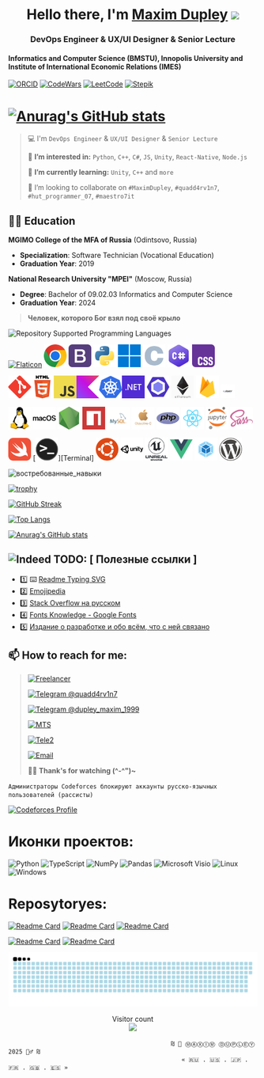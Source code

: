 <h1 align="center">Hello there, I'm <a href="" target="_blank">Maxim Dupley</a>
<img src="https://github.com/blackcater/blackcater/raw/main/images/Hi.gif" height="32"/></h1>
<h3 align="center">DevOps Engineer & UX/UI Designer & Senior Lecture</h3>
<h4>Informatics and Computer Science (BMSTU), Innopolis University and Institute of International Economic Relations (IMES)</h4>

<!-- Пример кода-->
[![ORCID](https://img.shields.io/badge/ORCID-0009--0007--7605--539X-green?logo=orcid&logoColor=white)](https://orcid.org/0009-0007-7605-539X)
[![CodeWars](https://img.shields.io/badge/CodeWars-3%20kyu-11A85F?logo=codewars&logoColor=white)](https://www.codewars.com/users/QuadD4rv1n7)
[![LeetCode](https://img.shields.io/badge/LeetCode-quadd4rv1n7-FFA116?logo=leetcode&logoColor=black)](https://leetcode.com/u/quadd4rv1n7/)
[![Stepik](https://img.shields.io/badge/Stepik-150943726-FF5722?logo=stepik&logoColor=white)](https://stepik.org/users/150943726/teach)

# [![Anurag's GitHub stats](https://github-readme-stats-sigma-five.vercel.app/api?username=QuadDarv1ne)](https://github.com/anuraghazra/github-readme-stats)

> 💻 I'm `DevOps Engineer` & `UX/UI Designer` & `Senior Lecture`
> 
> 👀 **I’m interested in:** `Python`, `C++`, `C#`, `JS`, `Unity`, `React-Native`, `Node.js`
> 
> 🌱 **I’m currently learning:** `Unity`, `C++` and `more`
> 
> 💞️ I’m looking to collaborate on `#MaximDupley`, `#quadd4rv1n7`, `#hut_programmer_07`, `#maestro7it`

## 👨‍🎓 Education

**MGIMO College of the MFA of Russia** (Odintsovo, Russia)  
  - **Specialization**: Software Technician (Vocational Education)
  - **Graduation Year**: 2019

**National Research University "MPEI"** (Moscow, Russia)  
  - **Degree**: Bachelor of 09.02.03 Informatics and Computer Science
  - **Graduation Year**: 2024

> **Человек, которого Бог взял под своё крыло**

<!---
QuadDarv1ne/QuadDarv1ne is a ✨ special ✨ repository because its `README.md` (this file) appears on your GitHub profile.
You can click the Preview link to take a look at your changes.
--->

<img align="" alt="Repository" width="46px" src="https://user-images.githubusercontent.com/51045274/214687375-ed47c2ba-5236-49a7-8363-e32ae447e684.png"> Supported Programming Languages
<!--- [<img align="left" alt="YouTube Channel Subscribers" src="https://img.shields.io/youtube/channel/subscribers/...?style=social">][youtube] --->
[<img align="justify" alt="Flaticon" width="46px" src="https://cdn-icons-png.flaticon.com/512/6133/6133432.png">][flaticon]
[<img align="justify" alt="Chrome" width="46px" src="https://raw.githubusercontent.com/github/explore/80688e429a7d4ef2fca1e82350fe8e3517d3494d/topics/chrome/chrome.png">][chrome]
[<img align="justify" alt="Boostrap" width="46px" src="https://raw.githubusercontent.com/github/explore/80688e429a7d4ef2fca1e82350fe8e3517d3494d/topics/bootstrap/bootstrap.png">][boostrap]
[<img align="justify" alt="Python" width="46px" src="https://raw.githubusercontent.com/github/explore/80688e429a7d4ef2fca1e82350fe8e3517d3494d/topics/python/python.png">][python]
[<img align="justify" alt="Windows" width="46px" src="https://raw.githubusercontent.com/github/explore/80688e429a7d4ef2fca1e82350fe8e3517d3494d/topics/windows/windows.png">][windows]
[<img align="justify" alt="C" width="46px" src="https://raw.githubusercontent.com/github/explore/f3e22f0dca2be955676bc70d6214b95b13354ee8/topics/c/c.png">][C]
[<img align="justify" alt="C#" width="46px" src="https://raw.githubusercontent.com/github/explore/80688e429a7d4ef2fca1e82350fe8e3517d3494d/topics/csharp/csharp.png">][C#]
[<img align="justify" alt="CSS" width="46px" src="https://raw.githubusercontent.com/github/explore/80688e429a7d4ef2fca1e82350fe8e3517d3494d/topics/css/css.png">][CSS]

[<img align="justify" alt=".NET" width="46px" src="https://raw.githubusercontent.com/github/explore/93d8a67084f94b2a444e510199a6e7622e5b09a3/topics/dotnet/dotnet.png">][.NET]
[<img align="justify" alt="ESLint" width="46px" src="https://raw.githubusercontent.com/github/explore/80688e429a7d4ef2fca1e82350fe8e3517d3494d/topics/eslint/eslint.png">][ESLint]
[<img align="justify" alt="Ethereum" width="46px" src="https://raw.githubusercontent.com/github/explore/80688e429a7d4ef2fca1e82350fe8e3517d3494d/topics/ethereum/ethereum.png">][Ethereum]
[<img align="" alt="Firebase" width="46px" src="https://raw.githubusercontent.com/github/explore/80688e429a7d4ef2fca1e82350fe8e3517d3494d/topics/firebase/firebase.png">][Firebase]
[<img align="left" alt="Git" width="46px" src="https://raw.githubusercontent.com/github/explore/80688e429a7d4ef2fca1e82350fe8e3517d3494d/topics/git/git.png">][Git]
[<img align="left" alt="HTML5" width="46px" src="https://raw.githubusercontent.com/github/explore/80688e429a7d4ef2fca1e82350fe8e3517d3494d/topics/html/html.png">][HTML5]
[<img align="left" alt="JavaScript" width="46px" src="https://raw.githubusercontent.com/github/explore/80688e429a7d4ef2fca1e82350fe8e3517d3494d/topics/javascript/javascript.png">][JavaScript]
[<img align="" alt="jQuery" width="28px" src="https://raw.githubusercontent.com/github/explore/80688e429a7d4ef2fca1e82350fe8e3517d3494d/topics/jquery/jquery.png">][jQuery]
[<img align="left" alt="Kotlin" width="46px" src="https://raw.githubusercontent.com/github/explore/4479d2a2c854198cb00160f8593519c14dc3b905/topics/kotlin/kotlin.png">][Kotlin]
<img align="left" alt="Kubernetes" width="46px" src="https://raw.githubusercontent.com/github/explore/80688e429a7d4ef2fca1e82350fe8e3517d3494d/topics/kubernetes/kubernetes.png">

[<img align="justify" alt="Linux" width="46px" src="https://raw.githubusercontent.com/github/explore/80688e429a7d4ef2fca1e82350fe8e3517d3494d/topics/linux/linux.png">][Linux]
[<img align="justify" alt="MacOS" width="46px" src="https://raw.githubusercontent.com/github/explore/80688e429a7d4ef2fca1e82350fe8e3517d3494d/topics/macos/macos.png">][MacOS]
[<img align="justify" alt="Node.JS" width="46px" src="https://raw.githubusercontent.com/github/explore/80688e429a7d4ef2fca1e82350fe8e3517d3494d/topics/nodejs/nodejs.png">][Node.JS]
[<img align="justify" alt="npm" width="46px" src="https://raw.githubusercontent.com/github/explore/80688e429a7d4ef2fca1e82350fe8e3517d3494d/topics/npm/npm.png">][npm]
[<img align="justify" alt="MySQL" width="46px" src="https://raw.githubusercontent.com/github/explore/80688e429a7d4ef2fca1e82350fe8e3517d3494d/topics/mysql/mysql.png">][MySQL]
[<img align="justify" alt="Objective-C" width="46px" src="https://raw.githubusercontent.com/github/explore/80688e429a7d4ef2fca1e82350fe8e3517d3494d/topics/objective-c/objective-c.png">][Objective-C]
[<img align="justify" alt="PHP" width="46px" src="https://raw.githubusercontent.com/github/explore/ccc16358ac4530c6a69b1b80c7223cd2744dea83/topics/php/php.png">][PHP]
[<img align="justify" alt="React Native" width="46px" src="https://raw.githubusercontent.com/github/explore/80688e429a7d4ef2fca1e82350fe8e3517d3494d/topics/react-native/react-native.png">][React Native]
[<img align="justify" alt="JupyterNotebook" width="46px" src="https://raw.githubusercontent.com/github/explore/80688e429a7d4ef2fca1e82350fe8e3517d3494d/topics/jupyter-notebook/jupyter-notebook.png">][JupyterNotebook]
<img align="justify" alt="Saas" width="46px" src="https://raw.githubusercontent.com/github/explore/80688e429a7d4ef2fca1e82350fe8e3517d3494d/topics/sass/sass.png">

[<img align="justify" alt="Swift" width="46px" src="https://raw.githubusercontent.com/github/explore/80688e429a7d4ef2fca1e82350fe8e3517d3494d/topics/swift/swift.png">][Swift]
[<img align="justify" alt="Terminal" width="46px" src="https://raw.githubusercontent.com/github/explore/d92924b1d925bb134e308bd29c9de6c302ed3beb/topics/terminal/terminal.png">][Terminal]
[<img align="justify" width="46px" alt="Ubuntu" src="https://raw.githubusercontent.com/github/explore/80688e429a7d4ef2fca1e82350fe8e3517d3494d/topics/ubuntu/ubuntu.png">][Ubuntu]
[<img align="justify" width="46px" alt="Unity" src="https://raw.githubusercontent.com/github/explore/80688e429a7d4ef2fca1e82350fe8e3517d3494d/topics/unity/unity.png">][Unity]
[<img align="justify" width="46px" alt="UnrealEngine" src="https://raw.githubusercontent.com/github/explore/80688e429a7d4ef2fca1e82350fe8e3517d3494d/topics/unreal-engine/unreal-engine.png">][UnrealEngine]
[<img align="justify" width="46px" alt="Vue.js" src="https://raw.githubusercontent.com/github/explore/80688e429a7d4ef2fca1e82350fe8e3517d3494d/topics/vue/vue.png">][Vue.js]
[<img align="justify" width="46px" alt="WebPack" src="https://raw.githubusercontent.com/github/explore/80688e429a7d4ef2fca1e82350fe8e3517d3494d/topics/webpack/webpack.png">][WebPack]
[<img align="justify" width="46px" alt="Wordpress" src="https://raw.githubusercontent.com/github/explore/80688e429a7d4ef2fca1e82350fe8e3517d3494d/topics/wordpress/wordpress.png">][Wordpress]

![востребованные_навыки](https://github.com/user-attachments/assets/0cde39a4-bb10-477b-8387-4b7d96df2ad4)

[twitter]: https://twitter.com/maksimdupley
[youtube]: https://www.youtube.com/channel/UCX9nGW7TMpMMYR9TND7JADA?sub_confirmation=1
[vk]: https://vk.com/maestro7it
[twitch]: https://www.twitch.tv/quadd4rv1n7
[facebook]: https://www.facebook.com/maksim.dupley
[vimeo]: https://vimeo.com/user132649611
[linkedin]: https://ru.linkedin.com/in/maxim-dupley-06a2b6220
[python]: https://www.python.org/
[windows]: https://www.microsoft.com/ru-ru/windows/windows-11?r=1
[chrome]: https://www.google.com/intl/ru_ru/chrome/
[boostrap]: https://getbootstrap.com/
[javascript]: https://learn.javascript.ru/
[flaticon]: https://www.flaticon.com/ru/
[ESLint]: https://eslint.org/
[Ethereum]: https://ethereum.org/en/
[Firebase]: https://firebase.google.com/
[Git]: https://git-scm.com/
[HTML5]: http://htmlbook.ru/html5
[jQuery]: https://jquery.com/
[.NET]: https://dotnet.microsoft.com/en-us/
[CSS]: https://developer.mozilla.org/ru/docs/Learn/Getting_started_with_the_web/CSS_basics
[C]: https://ru.wikipedia.org/wiki/%D0%A1%D0%B8_(%D1%8F%D0%B7%D1%8B%D0%BA_%D0%BF%D1%80%D0%BE%D0%B3%D1%80%D0%B0%D0%BC%D0%BC%D0%B8%D1%80%D0%BE%D0%B2%D0%B0%D0%BD%D0%B8%D1%8F) 
[C#]: https://docs.microsoft.com/ru-ru/dotnet/csharp/
[VK]: https://vk.com/maestro7it
[Ubuntu]: https://ubuntu.com/
[Unity]: https://unity.com/ru
[UnrealEngine]: https://www.unrealengine.com/en-US/
[Vue.js]: https://vuejs.org/
[WebPack]: https://webpack.js.org/
[Wordpress]: https://ru.wordpress.org/
[Swift]: https://www.apple.com/ru/swift/
[JupyterNotebook]: https://jupyter.org/
[Kotlin]: https://kotlinlang.org/
[Kubernetas]: https://kubernetes.io/ru/docs/concepts/overview/what-is-kubernetes/
[Linux]: https://www.linux.org.ru/
[MacOS]: https://www.apple.com/ru/macos/monterey/
[Node.JS]: https://www.apple.com/ru/macos/monterey/
[npm]: https://www.apple.com/ru/macos/monterey/
[MySQL]: https://www.mysql.com/
[Objective-C]: https://developer.apple.com/library/archive/documentation/Cocoa/Conceptual/ProgrammingWithObjectiveC/Introduction/Introduction.html
[PHP]: https://www.php.net/
[React Native]: https://reactnative.dev/

[![trophy](https://github-profile-trophy.vercel.app/?username=QuadDarv1ne)](https://github.com/ryo-ma/github-profile-trophy)

[![GitHub Streak](https://github-readme-streak-stats.herokuapp.com/?user=QuadDarv1ne)](https://git.io/streak-stats)

<!--Пример кода-->

<!-- Top Languages Card (Для компактной версии) -->
[![Top Langs](https://github-readme-stats-sigma-five.vercel.app/api/top-langs/?username=QuadDarv1ne&layout=compact)](https://github.com/anuraghazra/github-readme-stats)

[![Anurag's GitHub stats](https://github-readme-stats-sigma-five.vercel.app/api?username=QuadDarv1ne&theme=discord_old_blurple&show_icons=true)](https://github.com/anuraghazra/github-readme-stats)

## ![Indeed](https://img.shields.io/badge/indeed-003A9B?style=for-the-badge&logo=indeed&logoColor=white) TODO: [ Полезные ссылки ]
- 1️⃣ ⌨️ [Readme Typing SVG](https://readme-typing-svg.herokuapp.com/demo/)
- 2️⃣ [Emojipedia](https://emojipedia.org/)
- 3️⃣ [Stack Overflow на русском](https://ru.stackoverflow.com/)
- 4️⃣ [Fonts Knowledge - Google Fonts](https://fonts.google.com/knowledge)
- 5️⃣ [Издание о разработке и обо всём, что с ней связано](https://tproger.ru/)

## 📫 How to reach for me:

> [![Freelancer](https://img.shields.io/badge/Freelancer-29B2FE?style=for-the-badge&logo=Freelancer&logoColor=white)](https://freelance.ru/quadd4rv1n7)
> 
> [![Telegram @quadd4rv1n7](https://img.shields.io/badge/Telegram-quadd4rv1n7-2CA5E0?style=for-the-badge&logo=telegram&logoColor=white)](https://t.me/quadd4rv1n7)
> 
> [![Telegram @dupley_maxim_1999](https://img.shields.io/badge/Telegram-dupley__maxim__1999-2CA5E0?style=for-the-badge&logo=telegram&logoColor=white)](https://t.me/dupley_maxim_1999)
> 
> [![MTS](https://img.shields.io/badge/MTS-+7%20915%20048--02--49-E31E24?style=for-the-badge)](tel:+79150480249)
> 
> [![Tele2](https://img.shields.io/badge/Tele2-+7%20901%20706--51--76-000000?style=for-the-badge&logoColor=white)](tel:+79017065176)
> 
> [![Email](https://img.shields.io/badge/Email-maksimqwe42%40mail.ru-D14836?style=for-the-badge&logo=gmail&logoColor=white)](mailto:maksimqwe42@mail.ru)
>
> 🧑‍💻 **Thank's for watching (^-^")~**

`Администраторы Codeforces блокируют аккаунты русско-язычных пользователей (рассисты)`

[![Codeforces Profile](https://img.shields.io/badge/Codeforces-Profile-000000?style=for-the-badge&logo=codeforces&logoColor=white)](https://codeforces.com/profile/QuadD4rv1n7)

# Иконки проектов:
![Python](https://img.shields.io/badge/python-3670A0?style=for-the-badge&logo=python&logoColor=ffdd54)
![TypeScript](https://img.shields.io/badge/typescript-%23007ACC.svg?style=for-the-badge&logo=typescript&logoColor=white)
![NumPy](https://img.shields.io/badge/numpy-%23013243.svg?style=for-the-badge&logo=numpy&logoColor=white)
![Pandas](https://img.shields.io/badge/pandas-%23150458.svg?style=for-the-badge&logo=pandas&logoColor=white)
![Microsoft Visio ](https://img.shields.io/badge/Microsoft_Visio-3955A3?style=for-the-badge&logo=microsoft-visio&logoColor=white)
![Linux](https://img.shields.io/badge/Linux-FCC624?style=for-the-badge&logo=linux&logoColor=black)
![Windows](https://img.shields.io/badge/Windows-0078D6?style=for-the-badge&logo=windows&logoColor=white)

# Reposytoryes:
[![Readme Card](https://github-readme-stats-sigma-five.vercel.app/api/pin/?username=QuadDarv1ne&repo=sfml-vscode)](https://github.com/QuadDarv1ne/sfml-vscode)
[![Readme Card](https://github-readme-stats-sigma-five.vercel.app/api/pin/?username=QuadDarv1ne&repo=super-mario-python)](https://github.com/QuadDarv1ne/super-mario-python)
[![Readme Card](https://github-readme-stats-sigma-five.vercel.app/api/pin/?username=QuadDarv1ne&repo=vue-interactive-paycard)](https://github.com/QuadDarv1ne/vue-interactive-paycard)

[![Readme Card](https://github-readme-stats-sigma-five.vercel.app/api/pin/?username=QuadDarv1ne&repo=metrics)](https://github.com/QuadDarv1ne/metrics)
[![Readme Card](https://github-readme-stats-sigma-five.vercel.app/api/pin/?username=QuadDarv1ne&repo=Python-checkers)](https://github.com/QuadDarv1ne/Python-checkers)


<a href=#><img src="contributions.svg"></a>

<p align="center">
  Visitor count<br>
  <img src="https://profile-counter.glitch.me/QuadDarv1ne/count.svg" />
</p>

                                                  ₪ 📖 ⓂⒶⓍⒾⓂ ⒹⓊⓅⓁⒺⓎ 2025 🧘‍♂ ₪
                                                     « 🇷🇺 . 🇺🇸 . 🇯🇵 . 🇫🇷 . 🇬🇧 . 🇪🇸 »
